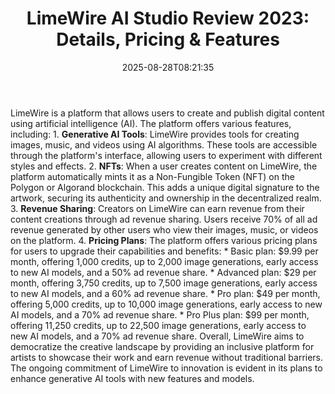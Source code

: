 ﻿---
title: "LimeWire AI Studio Review 2023: Details, Pricing & Features"
date: "2025-08-28T08:21:35"
category: "Markets"
summary: ""
slug: "limewire ai studio review 2023 details pricing  features"
source_urls:
  - "https://techncruncher.blogspot.com/2023/12/limewire-ai-studio-review-2023-details.html"
seo:
  title: "LimeWire AI Studio Review 2023: Details, Pricing & Features | Hash n Hedge"
  description: ""
  keywords: ["news", "markets", "brief"]
---
LimeWire is a platform that allows users to create and publish digital content using artificial intelligence (AI). The platform offers various features, including:  1.  **Generative AI Tools**: LimeWire provides tools for creating images, music, and videos using AI algorithms. These tools are accessible through the platform's interface, allowing users to experiment with different styles and effects. 2.  **NFTs**: When a user creates content on LimeWire, the platform automatically mints it as a Non-Fungible Token (NFT) on the Polygon or Algorand blockchain. This adds a unique digital signature to the artwork, securing its authenticity and ownership in the decentralized realm. 3.  **Revenue Sharing**: Creators on LimeWire can earn revenue from their content creations through ad revenue sharing. Users receive 70% of all ad revenue generated by other users who view their images, music, or videos on the platform. 4.  **Pricing Plans**: The platform offers various pricing plans for users to upgrade their capabilities and benefits:      *   Basic plan: $9.99 per month, offering 1,000 credits, up to 2,000 image generations, early access to new AI models, and a 50% ad revenue share.     *   Advanced plan: $29 per month, offering 3,750 credits, up to 7,500 image generations, early access to new AI models, and a 60% ad revenue share.     *   Pro plan: $49 per month, offering 5,000 credits, up to 10,000 image generations, early access to new AI models, and a 70% ad revenue share.     *   Pro Plus plan: $99 per month, offering 11,250 credits, up to 22,500 image generations, early access to new AI models, and a 70% ad revenue share.  Overall, LimeWire aims to democratize the creative landscape by providing an inclusive platform for artists to showcase their work and earn revenue without traditional barriers. The ongoing commitment of LimeWire to innovation is evident in its plans to enhance generative AI tools with new features and models. 
